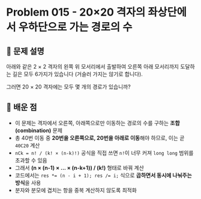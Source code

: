 # Problem 015 - 20×20 격자의 좌상단에서 우하단으로 가는 경로의 수 
 
## 📝 문제 설명
아래와 같은 2 × 2 격자의 왼쪽 위 모서리에서 출발하여 오른쪽 아래 모서리까지 도달하는 길은 모두 6가지가 있습니다 (거슬러 가지는 않기로 합니다).  
  
그러면 20 × 20 격자에는 모두 몇 개의 경로가 있습니까?

## 🧠 배운 점
- 이 문제는 격자에서 오른쪽, 아래쪽으로만 이동하는 경로의 수를 구하는 **조합(combination)** 문제
- 총 40번 이동 중 **20번을 오른쪽으로, 20번을 아래로 이동**해야 하므로, 이는 곧 `40C20` 계산
- `nCk = n! / (k! × (n-k)!)` 공식을 직접 쓰면 `n!`이 너무 커져 `long long` 범위를 초과할 수 있음
- 그래서 **(n × (n-1) × ... × (n-k+1)) / (k!)** 형태로 바꿔 계산
- 코드에서는 `res *= (n - i + 1); res /= i;` 식으로 **곱하면서 동시에 나눠주는 방식**을 사용
- 분자와 분모에 겹치는 항을 중복 계산하지 않도록 최적화
